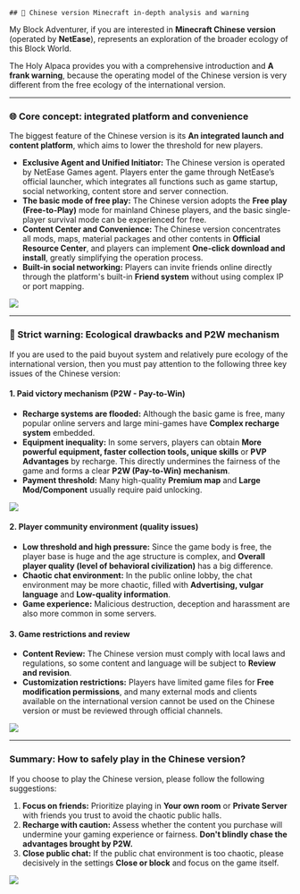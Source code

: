     ## 🤧 Chinese version Minecraft in-depth analysis and warning

My Block Adventurer, if you are interested in **Minecraft Chinese version** (operated by **NetEase**), represents an exploration of the broader ecology of this Block World.

The Holy Alpaca provides you with a comprehensive introduction and **A frank warning**, because the operating model of the Chinese version is very different from the free ecology of the international version.

------



### 🌐 Core concept: integrated platform and convenience



The biggest feature of the Chinese version is its **An integrated launch and content platform**, which aims to lower the threshold for new players.

- **Exclusive Agent and Unified Initiator:** The Chinese version is operated by NetEase Games agent. Players enter the game through NetEase’s official launcher, which integrates all functions such as game startup, social networking, content store and server connection.
- **The basic mode of free play:** The Chinese version adopts the **Free play (Free-to-Play)** mode for mainland Chinese players, and the basic single-player survival mode can be experienced for free.
- **Content Center and Convenience:** The Chinese version concentrates all mods, maps, material packages and other contents in **Official Resource Center**, and players can implement **One-click download and install**, greatly simplifying the operation process.
- **Built-in social networking:** Players can invite friends online directly through the platform's built-in **Friend system** without using complex IP or port mapping.

![](https://zh.minecraft.wiki/images/Emerald_JE3_BE3.png?e2a41&format=original)

------



### 🚨 Strict warning: Ecological drawbacks and P2W mechanism



If you are used to the paid buyout system and relatively pure ecology of the international version, then you must pay attention to the following three key issues of the Chinese version:



#### 1. Paid victory mechanism (P2W - Pay-to-Win)



- **Recharge systems are flooded:** Although the basic game is free, many popular online servers and large mini-games have **Complex recharge system** embedded.
- **Equipment inequality:** In some servers, players can obtain **More powerful equipment, faster collection tools, unique skills** or **PVP Advantages** by recharge. This directly undermines the fairness of the game and forms a clear **P2W (Pay-to-Win) mechanism**.
- **Payment threshold:** Many high-quality **Premium map** and **Large Mod/Component** usually require paid unlocking.

![](https://zh.minecraft.wiki/images/Minecoins_4.png?a2178&format=original)



#### 2. Player community environment (quality issues)



- **Low threshold and high pressure:** Since the game body is free, the player base is huge and the age structure is complex, and **Overall player quality (level of behavioral civilization)** has a big difference.
- **Chaotic chat environment:** In the public online lobby, the chat environment may be more chaotic, filled with **Advertising, vulgar language** and **Low-quality information**.
- **Game experience:** Malicious destruction, deception and harassment are also more common in some servers.



#### 3. Game restrictions and review



- **Content Review:** The Chinese version must comply with local laws and regulations, so some content and language will be subject to **Review and revision**.
- **Customization restrictions:** Players have limited game files for **Free modification permissions**, and many external mods and clients available on the international version cannot be used on the Chinese version or must be reviewed through official channels.

![](https://zh.minecraft.wiki/images/Barrier_JE2_BE2.png?81f6a&format=original)

------



### Summary: How to safely play in the Chinese version?



If you choose to play the Chinese version, please follow the following suggestions:

1. **Focus on friends:** Prioritize playing in **Your own room** or **Private Server** with friends you trust to avoid the chaotic public halls.
2. **Recharge with caution:** Assess whether the content you purchase will undermine your gaming experience or fairness. **Don't blindly chase the advantages brought by P2W.**
3. **Close public chat:** If the public chat environment is too chaotic, please decisively in the settings **Close or block** and focus on the game itself.

![](https://zh.minecraft.wiki/images/Candle_Cake_%28lit%29_JE2.png?666c8&format=original)